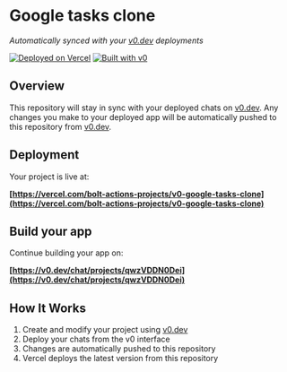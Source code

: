 # Google tasks clone

*Automatically synced with your [v0.dev](https://v0.dev) deployments*

[![Deployed on Vercel](https://img.shields.io/badge/Deployed%20on-Vercel-black?style=for-the-badge&logo=vercel)](https://vercel.com/bolt-actions-projects/v0-google-tasks-clone)
[![Built with v0](https://img.shields.io/badge/Built%20with-v0.dev-black?style=for-the-badge)](https://v0.dev/chat/projects/qwzVDDN0Dei)

## Overview

This repository will stay in sync with your deployed chats on [v0.dev](https://v0.dev).
Any changes you make to your deployed app will be automatically pushed to this repository from [v0.dev](https://v0.dev).

## Deployment

Your project is live at:

**[https://vercel.com/bolt-actions-projects/v0-google-tasks-clone](https://vercel.com/bolt-actions-projects/v0-google-tasks-clone)**

## Build your app

Continue building your app on:

**[https://v0.dev/chat/projects/qwzVDDN0Dei](https://v0.dev/chat/projects/qwzVDDN0Dei)**

## How It Works

1. Create and modify your project using [v0.dev](https://v0.dev)
2. Deploy your chats from the v0 interface
3. Changes are automatically pushed to this repository
4. Vercel deploys the latest version from this repository